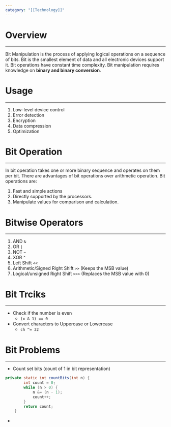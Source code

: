 ```yaml
---
category: "[[Technology]]"
---
```

# Overview
---
Bit Manipulation is the process of applying logical operations on a sequence of bits. Bit is the smallest element of data and all electronic devices support it. Bit operations have constant time complexity. Bit manipulation requires knowledge on **binary and binary conversion**.
# Usage
---
1. Low-level device control
2. Error detection
3. Encryption
4. Data compression
5. Optimization
# Bit Operation
---
In bit operation takes one or more binary sequence and operates on them per bit. There are advantages of bit operations over arithmetic operation. Bit operations are:
1. Fast and simple actions
2. Directly supported by the processors.
3. Manipulate values for comparison and calculation.
# Bitwise Operators
---
1. AND `&`
2. OR `|`
3. NOT `~`
4. XOR `^`
5. Left Shift `<<`
6. Arithmetic/Signed Right Shift `>>` (Keeps the MSB value)
7. Logical/unsigned Right Shift `>>>` (Replaces the MSB value with 0)
# Bit Trciks
---
- Check if the number is even
	- `(x & 1) == 0`
- Convert characters to Uppercase or Lowercase
	- `ch ^= 32`

# Bit Problems
---
- Count set bits (count of 1 in bit representation)

```java
private static int countBits(int n) {
        int count = 0;
        while (n > 0) {
            n &= (n - 1);
            count++;
        }
        return count;
    }
```

- 